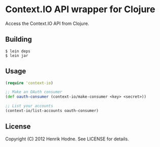 # Context.IO API wrapper for Clojure

Access the Context.IO API from Clojure.

## Building

    $ lein deps
    $ lein jar

## Usage

``` clojure
(require 'context-io)

;; Make an OAuth consumer
(def oauth-consumer (context-io/make-consumer <key> <secret>))

;; List your accounts
(context-io/list-accounts oauth-consumer)
```

## License

Copyright (C) 2012 Henrik Hodne. See LICENSE for details.
